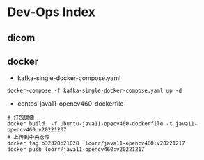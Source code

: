 # Dev-Ops Index

## dicom

## docker

+ kafka-single-docker-compose.yaml

```shell
docker-compose -f kafka-single-docker-compose.yaml up -d
```

+ centos-java11-opencv460-dockerfile

```shell
# 打包镜像
docker build  -f ubuntu-java11-opecv460-dockerfile -t java11-opencv460:v20221207
# 上传到中央仓库
docker tag b32320b21028  loorr/java11-opencv460:v20221217
docker push loorr/java11-opencv460:v20221217
```